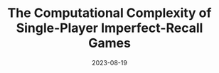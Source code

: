 ---
title: "The Computational Complexity of Single-Player Imperfect-Recall Games"
collection: publications
# permalink: /publication/2023-08-19-The-Computational-Complexity-of-Single-Player-Imperfect-Recall-Games
# permalink: '/files/paper11.pdf' #../files/paper11.pdf #../files/preservinggametrafos.pdf #/files/paper1.pdf 
filelink: '/files/complexityspir.pdf' 
# excerpt: 'This paper is about the number 1. The number 2 is left for future work.'
date: 2023-08-19
authors: Emanuel Tewolde, Caspar Oesterheld, Vincent Conitzer, and Paul W. Goldberg
venue: 'International Joint Conference on Artificial Intelligence (IJCAI) 2023'
paperurl: 'https://www.ijcai.org/proceedings/2023/321'
arxivurl: 'https://arxiv.org/abs/2305.17805'
#slidesurl: 'https://arxiv.org/abs/2111.00076'
#videourl: 'https://arxiv.org/abs/2111.00076'
#citation: 'Your Name, You. (2009). &quot;Paper Title Number 1.&quot; <i>Journal 1</i>. 1(1).'
# image: '/images/dblpicon.png'

#<a href=" ../files/CV_Emanuel_Tewolde_26_04_23.pdf " target="_blank"  rel="noopener noreferrer">CV</a>, Bla bla, <a href=" ../files/paper1.pdf " target="_blank"  rel="noopener noreferrer">paper1</a>, Bla bla, <a href=" ../files/preservinggametrafos.pdf " target="_blank"  rel="noopener noreferrer">GEB23preprint</a> 

---